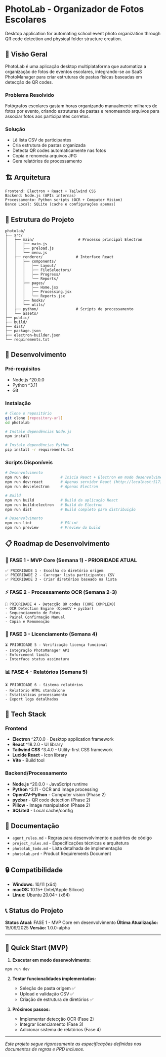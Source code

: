 # PhotoLab - Organizador de Fotos Escolares

Desktop application for automating school event photo organization through QR code detection and physical folder structure creation.

## 🎯 Visão Geral

PhotoLab é uma aplicação desktop multiplataforma que automatiza a organização de fotos de eventos escolares, integrando-se ao SaaS PhotoManager para criar estruturas de pastas físicas baseadas em detecção de QR codes.

### Problema Resolvido
Fotógrafos escolares gastam horas organizando manualmente milhares de fotos por evento, criando estruturas de pastas e renomeando arquivos para associar fotos aos participantes corretos.

### Solução
- Lê lista CSV de participantes
- Cria estrutura de pastas organizada
- Detecta QR codes automaticamente nas fotos
- Copia e renomeia arquivos JPG
- Gera relatórios de processamento

## 🏗️ Arquitetura

```
Frontend: Electron + React + Tailwind CSS
Backend: Node.js (APIs internas)
Processamento: Python scripts (OCR + Computer Vision)
Banco Local: SQLite (cache e configurações apenas)
```

## 📁 Estrutura do Projeto

```
photolab/
├── src/
│   ├── main/                    # Processo principal Electron
│   │   ├── main.js
│   │   ├── preload.js
│   │   └── menu.js
│   ├── renderer/               # Interface React
│   │   ├── components/
│   │   │   ├── Layout/
│   │   │   ├── FileSelectors/
│   │   │   ├── Progress/
│   │   │   └── Reports/
│   │   ├── pages/
│   │   │   ├── Home.jsx
│   │   │   ├── Processing.jsx
│   │   │   └── Reports.jsx
│   │   ├── hooks/
│   │   └── utils/
│   ├── python/                 # Scripts de processamento
│   └── assets/
├── public/
├── build/
├── dist/
├── package.json
├── electron-builder.json
└── requirements.txt
```

## 🚀 Desenvolvimento

### Pré-requisitos
- Node.js ^20.0.0
- Python ^3.11
- Git

### Instalação
```bash
# Clone o repositório
git clone [repository-url]
cd photolab

# Instale dependências Node.js
npm install

# Instale dependências Python
pip install -r requirements.txt
```

### Scripts Disponíveis
```bash
# Desenvolvimento
npm run dev              # Inicia React + Electron em modo desenvolvimento
npm run dev:react        # Apenas servidor React (http://localhost:5173)
npm run dev:electron     # Apenas Electron

# Build
npm run build            # Build da aplicação React
npm run build:electron   # Build do Electron
npm run dist             # Build completo para distribuição

# Desenvolvimento
npm run lint             # ESLint
npm run preview          # Preview do build
```

## 📋 Roadmap de Desenvolvimento

### 🚀 FASE 1 - MVP Core (Semana 1) - PRIORIDADE ATUAL
```
✅ PRIORIDADE 1 - Escolha do diretório origem
✅ PRIORIDADE 2 - Carregar lista participantes CSV  
✅ PRIORIDADE 3 - Criar diretórios baseado na lista
```

### ⚡ FASE 2 - Processamento OCR (Semana 2-3)
```
🔄 PRIORIDADE 4 - Detecção QR codes (CORE COMPLEXO)
- OCR Detection Engine (OpenCV + pyzbar)
- Sequenciamento de Fotos
- Painel Confirmação Manual
- Cópia e Renomeação
```

### 🔐 FASE 3 - Licenciamento (Semana 4)
```
⏳ PRIORIDADE 5 - Verificação licença funcional
- Integração PhotoManager API
- Enforcement limits
- Interface status assinatura
```

### 📊 FASE 4 - Relatórios (Semana 5)
```
⏳ PRIORIDADE 6 - Sistema relatórios
- Relatório HTML standalone
- Estatísticas processamento
- Export logs detalhados
```

## 🎨 Tech Stack

### Frontend
- **Electron** ^27.0.0 - Desktop application framework
- **React** ^18.2.0 - UI library
- **Tailwind CSS** ^3.4.0 - Utility-first CSS framework
- **Lucide React** - Icon library
- **Vite** - Build tool

### Backend/Processamento
- **Node.js** ^20.0.0 - JavaScript runtime
- **Python** ^3.11 - OCR and image processing
- **OpenCV-Python** - Computer vision (Phase 2)
- **pyzbar** - QR code detection (Phase 2)
- **Pillow** - Image manipulation (Phase 2)
- **SQLite3** - Local cache/config

## 📄 Documentação

- `agent_rules.md` - Regras para desenvolvimento e padrões de código
- `project_rules.md` - Especificações técnicas e arquitetura
- `photolab_todo.md` - Lista detalhada de implementação
- `photolab.prd` - Product Requirements Document

## 🔒 Compatibilidade

- **Windows:** 10/11 (x64)
- **macOS:** 10.15+ (Intel/Apple Silicon)  
- **Linux:** Ubuntu 20.04+ (x64)

## 📞 Status do Projeto

**Status Atual:** FASE 1 - MVP Core em desenvolvimento
**Última Atualização:** 15/09/2025
**Versão:** 1.0.0-alpha

---

## 🎯 Quick Start (MVP)

1. **Executar em modo desenvolvimento:**
```bash
npm run dev
```

2. **Testar funcionalidades implementadas:**
   - Seleção de pasta origem ✅
   - Upload e validação CSV ✅  
   - Criação de estrutura de diretórios ✅

3. **Próximos passos:**
   - Implementar detecção OCR (Fase 2)
   - Integrar licenciamento (Fase 3)
   - Adicionar sistema de relatórios (Fase 4)

---

*Este projeto segue rigorosamente as especificações definidas nos documentos de regras e PRD inclusos.*
